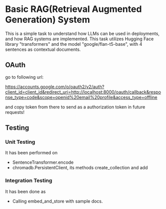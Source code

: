 # Basic RAG(Retrieval Augmented Generation) System
This is a simple task to understand how LLMs can be used in deployments, and how RAG systems are implemented.
This task utilizes Hugging Face library "transformers" and the model "google/flan-t5-base", with 4 sentences as contextual documents.

## OAuth
go to following url:

https://accounts.google.com/o/oauth2/v2/auth?client_id=client_id&redirect_uri=http://localhost:8000/oauth/callback&response_type=code&scope=openid%20email%20profile&access_type=offline

and copy token from there to send as a authorization token in future requests!

## Testing
### Unit Testing
It has been performed on
- SentenceTransformer.encode
- chromadb.PersistentClient, its methods create_collection and add

### Integration Testing
It has been done as
- Calling embed_and_store with sample docs.
